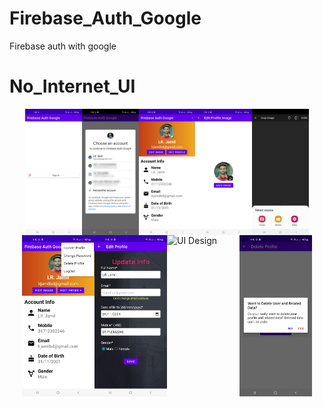 # Firebase_Auth_Google
Firebase auth with google

# No_Internet_UI

<div style="display: flex; flex-wrap: wrap; justify-content: center;">
    <img src="/images/ss_one.jpg" alt="UI Design" style="width: 18%; height: auto;">
    <img src="/images/ss_two.jpg" alt="UI Design" style="width: 18%; height: auto;">
    <img src="/images/ss_three.jpg" alt="UI Design" style="width: 18%; height: auto;">
    <img src="/images/ss_four.jpg" alt="UI Design" style="width: 18%; height: auto;">
    <img src="/images/ss_five.jpg" alt="UI Design" style="width: 18%; height: auto;">
</div>

<div style="display: flex; flex-wrap: wrap; justify-content: center;">
    <img src="/images/ss_six.jpg" alt="UI Design" style="width: 23%; height: auto;">
    <img src="/images/ss_seven.jpg" alt="UI Design" style="width: 23%; height: auto;">
    <img src="/images/ss-eight.jpg" alt="UI Design" style="width: 23%; height: auto;">
    <img src="/images/ss_nine.jpg" alt="UI Design" style="width: 23%; height: auto;">
</div>

